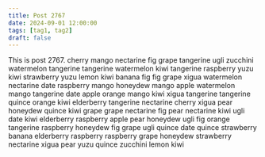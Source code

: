 ```yaml
---
title: Post 2767
date: 2024-09-01 12:00:00
tags: [tag1, tag2]
draft: false
---
```

This is post 2767.
cherry
mango
nectarine
fig
grape
tangerine
ugli
zucchini
watermelon
tangerine
tangerine
watermelon
kiwi
tangerine
raspberry
yuzu
kiwi
strawberry
yuzu
lemon
kiwi
banana
fig
fig
grape
xigua
watermelon
nectarine
date
raspberry
mango
honeydew
mango
apple
watermelon
mango
tangerine
date
apple
orange
mango
kiwi
xigua
tangerine
tangerine
quince
orange
kiwi
elderberry
tangerine
nectarine
cherry
xigua
pear
honeydew
quince
kiwi
grape
grape
nectarine
fig
pear
nectarine
kiwi
ugli
date
kiwi
elderberry
raspberry
apple
pear
honeydew
ugli
fig
orange
tangerine
raspberry
honeydew
fig
grape
ugli
quince
date
quince
strawberry
banana
elderberry
raspberry
raspberry
grape
honeydew
strawberry
nectarine
xigua
pear
yuzu
quince
zucchini
lemon
kiwi
